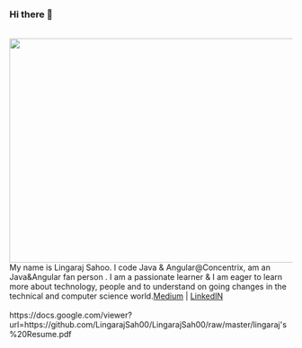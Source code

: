 ### Hi there 👋

<!--
**LingarajSah00/LingarajSah00** is a ✨ _special_ ✨ repository because its `README.md` (this file) appears on your GitHub profile.

Here are some ideas to get you started:

- 🔭 I’m currently working on ...
- 🌱 I’m currently learning ...
- 👯 I’m looking to collaborate on ...
- 🤔 I’m looking for help with ...
- 💬 Ask me about ...
- 📫 How to reach me: ...
- 😄 Pronouns: ...
- ⚡ Fun fact: ...
-->
<div align="center">
	<br>
	<a href="https://twitter.com/@lingarajsah00" target="_blank">
		<img src="https://demux.in/images/hire/codingGuy.svg" width="800" height="400">
	</a>
	<br>
</div>

<div>My name is Lingaraj Sahoo. I code Java & Angular@Concentrix, am an Java&Angular fan person . I am a passionate learner & I am eager to learn more about technology, people and to understand on going changes in the technical and computer science world.<a href="https://medium.com/@LingarajSah00" target="_blank">Medium</a>
| <a href="https://www.linkedin.com/in/lingarajsah00/" target="_blank">LinkedIN</a></div>
<br>
https://docs.google.com/viewer?url=https://github.com/LingarajSah00/LingarajSah00/raw/master/lingaraj's%20Resume.pdf

